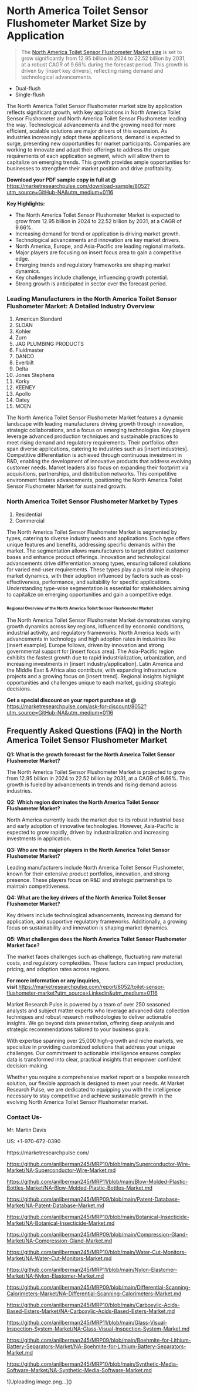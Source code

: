 <h1>North America Toilet Sensor Flushometer Market&nbsp;Size by Application</h1><blockquote><p>The <a href="https://marketresearchpulse.com/download-sample/8052?utm_source=GitHub-NA&amp;utm_medium=0116">North America Toilet Sensor Flushometer Market size</a> is set to grow significantly from 12.95 billion in 2024 to 22.52 billion by 2031, at a robust CAGR of 9.66% during the forecast period. This growth is driven by [insert key drivers], reflecting rising demand and technological advancements.</p></blockquote><ul><li>Dual-flush<li> Single-flush</li></ul><p>The North America Toilet Sensor Flushometer market size by application reflects significant growth, with key applications in North America Toilet Sensor Flushometer and North America Toilet Sensor Flushometer leading the way. Technological advancements and the growing need for more efficient, scalable solutions are major drivers of this expansion. As industries increasingly adopt these applications, demand is expected to surge, presenting new opportunities for market participants. Companies are working to innovate and adapt their offerings to address the unique requirements of each application segment, which will allow them to capitalize on emerging trends. This growth provides ample opportunities for businesses to strengthen their market position and drive profitability.</p><p><strong>Download your PDF sample copy in full at @ </strong><a href="https://marketresearchpulse.com/download-sample/8052?utm_source=GitHub-NA&amp;utm_medium=0116">https://marketresearchpulse.com/download-sample/8052?utm_source=GitHub-NA&amp;utm_medium=0116</a></p><p><strong>Key Highlights: </strong></p><ul><li>The North America Toilet Sensor Flushometer Market is expected to grow from 12.95 billion in 2024 to 22.52 billion by 2031, at a CAGR of 9.66%.</li><li>Increasing demand for trend or application is driving market growth.</li><li>Technological advancements and innovation are key market drivers.</li><li>North America, Europe, and Asia-Pacific are leading regional markets.</li><li>Major players are focusing on insert focus area to gain a competitive edge.</li><li>Emerging trends and regulatory frameworks are shaping market dynamics.</li><li>Key challenges include challenge, influencing growth potential.</li><li>Strong growth is anticipated in sector over the forecast period.</li></ul><h3>Leading Manufacturers in the North America Toilet Sensor Flushometer Market: A Detailed Industry Overview</h3><ol><li>American Standard</li><li>SLOAN</li><li>Kohler</li><li>Zurn</li><li>JAG PLUMBING PRODUCTS</li><li>Fluidmaster</li><li>DANCO</li><li>Everbilt</li><li>Delta</li><li>Jones Stephens</li><li>Korky</li><li>KEENEY</li><li>Apollo</li><li>Oatey</li><li>MOEN</li></ol><div class="flex max-w-full flex-col flex-grow"><div class="min-h-8 text-message flex w-full flex-col items-end gap-2 whitespace-normal break-words [.text-message+&amp;]:mt-5" dir="auto" data-message-author-role="assistant" data-message-id="fd8432e4-4910-450d-b182-61b7bfb0a01f" data-message-model-slug="gpt-4o"><div class="flex w-full flex-col gap-1 empty:hidden first:pt-[3px]"><div class="markdown prose w-full break-words dark:prose-invert light"><p>The North America Toilet Sensor Flushometer Market features a dynamic landscape with leading manufacturers driving growth through innovation, strategic collaborations, and a focus on emerging technologies. Key players leverage advanced production techniques and sustainable practices to meet rising demand and regulatory requirements. Their portfolios often span diverse applications, catering to industries such as [insert industries]. Competitive differentiation is achieved through continuous investment in R&amp;D, enabling the development of innovative products that address evolving customer needs. Market leaders also focus on expanding their footprint via acquisitions, partnerships, and distribution networks. This competitive environment fosters advancements, positioning the North America Toilet Sensor Flushometer Market for sustained growth.</p></div></div></div></div><h3>North America Toilet Sensor Flushometer Market by Types</h3><ol><li>Residential<li> Commercial</li></ol><div class="flex max-w-full flex-col flex-grow"><div class="min-h-8 text-message flex w-full flex-col items-end gap-2 whitespace-normal break-words [.text-message+&amp;]:mt-5" dir="auto" data-message-author-role="assistant" data-message-id="084470be-0bb7-4664-bddf-5156b4f41249" data-message-model-slug="gpt-4o-mini"><div class="flex w-full flex-col gap-1 empty:hidden first:pt-[3px]"><div class="markdown prose w-full break-words dark:prose-invert light"><p>The North America Toilet Sensor Flushometer Market is segmented by types, catering to diverse industry needs and applications. Each type offers unique features and benefits, addressing specific demands within the market. The segmentation allows manufacturers to target distinct customer bases and enhance product offerings. Innovation and technological advancements drive differentiation among types, ensuring tailored solutions for varied end-user requirements. These types play a pivotal role in shaping market dynamics, with their adoption influenced by factors such as cost-effectiveness, performance, and suitability for specific applications. Understanding type-wise segmentation is essential for stakeholders aiming to capitalize on emerging opportunities and gain a competitive edge.</p></div></div></div></div><h3><span style="font-size: 11px;">Regional Overview of the North America Toilet Sensor Flushometer Market</span></h3><div class="flex max-w-full flex-col flex-grow"><div class="min-h-8 text-message flex w-full flex-col items-end gap-2 whitespace-normal break-words [.text-message+&amp;]:mt-5" dir="auto" data-message-author-role="assistant" data-message-id="e9038762-ce64-4e30-91c9-9bd413514231" data-message-model-slug="gpt-4o-mini"><div class="flex w-full flex-col gap-1 empty:hidden first:pt-[3px]"><div class="markdown prose w-full break-words dark:prose-invert light"><p>The North America Toilet Sensor Flushometer Market demonstrates varying growth dynamics across key regions, influenced by economic conditions, industrial activity, and regulatory frameworks. North America leads with advancements in technology and high adoption rates in industries like [insert example]. Europe follows, driven by innovation and strong governmental support for [insert focus area]. The Asia-Pacific region exhibits the fastest growth due to rapid industrialization, urbanization, and increasing investments in [insert industry/application]. Latin America and the Middle East &amp; Africa also contribute, with expanding infrastructure projects and a growing focus on [insert trend]. Regional insights highlight opportunities and challenges unique to each market, guiding strategic decisions.</p></div></div></div></div><p><strong>Get a special discount on your report purchase at @ </strong><a href="https://marketresearchpulse.com/ask-for-discount/8052?utm_source=GitHub-NA&amp;utm_medium=0116">https://marketresearchpulse.com/ask-for-discount/8052?utm_source=GitHub-NA&amp;utm_medium=0116</a></p><h2>Frequently Asked Questions (FAQ) in the North America Toilet Sensor Flushometer Market</h2><p><strong>Q1: What is the growth forecast for the North America Toilet Sensor Flushometer Market?</strong></p><p>The North America Toilet Sensor Flushometer Market is projected to grow from 12.95 billion in 2024 to 22.52 billion by 2031, at a CAGR of 9.66%. This growth is fueled by advancements in trends and rising demand across industries.</p><p><strong>Q2: Which region dominates the North America Toilet Sensor Flushometer Market?</strong></p><p>North America currently leads the market due to its robust industrial base and early adoption of innovative technologies. However, Asia-Pacific is expected to grow rapidly, driven by industrialization and increasing investments in application.</p><p><strong>Q3: Who are the major players in the North America Toilet Sensor Flushometer Market?</strong></p><p>Leading manufacturers include North America Toilet Sensor Flushometer, known for their extensive product portfolios, innovation, and strong presence. These players focus on R&amp;D and strategic partnerships to maintain competitiveness.</p><p><strong>Q4: What are the key drivers of the North America Toilet Sensor Flushometer Market?</strong></p><p>Key drivers include technological advancements, increasing demand for application, and supportive regulatory frameworks. Additionally, a growing focus on sustainability and innovation is shaping market dynamics.</p><p><strong>Q5: What challenges does the North America Toilet Sensor Flushometer Market face?</strong></p><p>The market faces challenges such as challenge, fluctuating raw material costs, and regulatory complexities. These factors can impact production, pricing, and adoption rates across regions.</p><p><strong>For more information or any inquiries, visit&nbsp;</strong><a href="https://marketresearchpulse.com/report/8052/toilet-sensor-flushometer-market?utm_source=Linkedin&utm_medium=0116">https://marketresearchpulse.com/report/8052/toilet-sensor-flushometer-market?utm_source=Linkedin&utm_medium=0116</a></p><p>Market Research Pulse is powered by a team of over 250 seasoned analysts and subject matter experts who leverage advanced data collection techniques and robust research methodologies to deliver actionable insights. We go beyond data presentation, offering deep analysis and strategic recommendations tailored to your business goals.</p><p>With expertise spanning over 25,000 high-growth and niche markets, we specialize in providing customized solutions that address your unique challenges. Our commitment to actionable intelligence ensures complex data is transformed into clear, practical insights that empower confident decision-making.</p><p>Whether you require a comprehensive market report or a bespoke research solution, our flexible approach is designed to meet your needs. At Market Research Pulse, we are dedicated to equipping you with the intelligence necessary to stay competitive and achieve sustainable growth in the evolving North America Toilet Sensor Flushometer market.</p><h3><strong>Contact Us-</strong></h3><p>Mr. Martin Davis</p><p>US: +1-970-672-0390</p><p>https://marketresearchpulse.com/</p><p><a href="https://github.com/anilberman245/MRP10/blob/main/Superconductor-Wire-Market/NA-Superconductor-Wire-Market.md">https://github.com/anilberman245/MRP10/blob/main/Superconductor-Wire-Market/NA-Superconductor-Wire-Market.md</a></p><p><a href="https://github.com/anilberman245/MRP11/blob/main/Blow-Molded-Plastic-Bottles-Market/NA-Blow-Molded-Plastic-Bottles-Market.md">https://github.com/anilberman245/MRP11/blob/main/Blow-Molded-Plastic-Bottles-Market/NA-Blow-Molded-Plastic-Bottles-Market.md</a></p><p><a href="https://github.com/anilberman245/MRP09/blob/main/Patent-Database-Market/NA-Patent-Database-Market.md">https://github.com/anilberman245/MRP09/blob/main/Patent-Database-Market/NA-Patent-Database-Market.md</a></p><p><a href="https://github.com/anilberman245/MRP10/blob/main/Botanical-Insecticide-Market/NA-Botanical-Insecticide-Market.md">https://github.com/anilberman245/MRP10/blob/main/Botanical-Insecticide-Market/NA-Botanical-Insecticide-Market.md</a></p><p><a href="https://github.com/anilberman245/MRP09/blob/main/Compression-Gland-Market/NA-Compression-Gland-Market.md">https://github.com/anilberman245/MRP09/blob/main/Compression-Gland-Market/NA-Compression-Gland-Market.md</a></p><p><a href="https://github.com/anilberman245/MRP10/blob/main/Water-Cut-Monitors-Market/NA-Water-Cut-Monitors-Market.md">https://github.com/anilberman245/MRP10/blob/main/Water-Cut-Monitors-Market/NA-Water-Cut-Monitors-Market.md</a></p><p><a href="https://github.com/anilberman245/MRP11/blob/main/Nylon-Elastomer-Market/NA-Nylon-Elastomer-Market.md">https://github.com/anilberman245/MRP11/blob/main/Nylon-Elastomer-Market/NA-Nylon-Elastomer-Market.md</a></p><p><a href="https://github.com/anilberman245/MRP09/blob/main/Differential-Scanning-Calorimeters-Market/NA-Differential-Scanning-Calorimeters-Market.md">https://github.com/anilberman245/MRP09/blob/main/Differential-Scanning-Calorimeters-Market/NA-Differential-Scanning-Calorimeters-Market.md</a></p><p><a href="https://github.com/anilberman245/MRP10/blob/main/Carboxylic-Acids-Based-Esters-Market/NA-Carboxylic-Acids-Based-Esters-Market.md">https://github.com/anilberman245/MRP10/blob/main/Carboxylic-Acids-Based-Esters-Market/NA-Carboxylic-Acids-Based-Esters-Market.md</a></p><p><a href="https://github.com/anilberman245/MRP11/blob/main/Glass-Visual-Inspection-System-Market/NA-Glass-Visual-Inspection-System-Market.md">https://github.com/anilberman245/MRP11/blob/main/Glass-Visual-Inspection-System-Market/NA-Glass-Visual-Inspection-System-Market.md</a></p><p><a href="https://github.com/anilberman245/MRP09/blob/main/Boehmite-for-Lithium-Battery-Separators-Market/NA-Boehmite-for-Lithium-Battery-Separators-Market.md">https://github.com/anilberman245/MRP09/blob/main/Boehmite-for-Lithium-Battery-Separators-Market/NA-Boehmite-for-Lithium-Battery-Separators-Market.md</a></p><p><a href="https://github.com/anilberman245/MRP10/blob/main/Synthetic-Media-Software-Market/NA-Synthetic-Media-Software-Market.md">https://github.com/anilberman245/MRP10/blob/main/Synthetic-Media-Software-Market/NA-Synthetic-Media-Software-Market.md</a></p>
![Uploading image.png…]()
